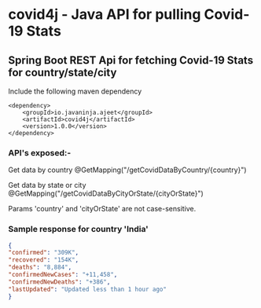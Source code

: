 # covid4j - Java API for pulling Covid-19 Stats

## Spring Boot REST Api for fetching Covid-19 Stats for country/state/city

Include the following maven dependency
```
<dependency>
    <groupId>io.javaninja.ajeet</groupId>
    <artifactId>covid4j</artifactId>
    <version>1.0.0</version>
</dependency>
```

### API's exposed:-
Get data by country
@GetMapping("/getCovidDataByCountry/{country}")

Get data by state or city
@GetMapping("/getCovidDataByCityOrState/{cityOrState}")

Params 'country' and 'cityOrState' are not case-sensitive.

### Sample response for country 'India'
```json
{
"confirmed": "309K",
"recovered": "154K",
"deaths": "8,884",
"confirmedNewCases": "+11,458",
"confirmedNewDeaths": "+386",
"lastUpdated": "Updated less than 1 hour ago"
}
```
